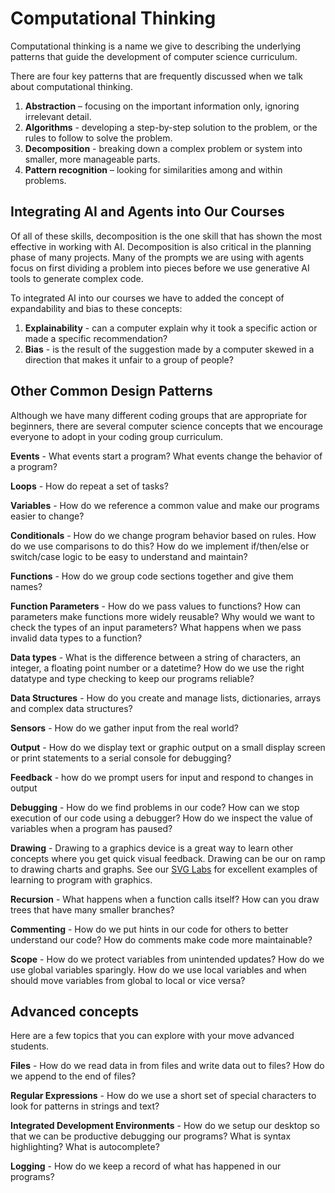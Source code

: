 # Computational Thinking

Computational thinking is a name we give to describing the underlying patterns that guide the development of computer science curriculum.

There are four key patterns that are frequently discussed when we talk about computational thinking.

1. **Abstraction** – focusing on the important information only, ignoring irrelevant detail.
2. **Algorithms** - developing a step-by-step solution to the problem, or the rules to follow to solve the problem.
3. **Decomposition** - breaking down a complex problem or system into smaller, more manageable parts.
4. **Pattern recognition** – looking for similarities among and within problems.

## Integrating AI and Agents into Our Courses

Of all of these skills, decomposition is the one skill that has
shown the most effective in working with AI.  Decomposition is also
critical in the planning phase of many projects.  Many of the
prompts we are using with agents focus on first dividing a problem into pieces before we use generative AI tools to generate complex code.

To integrated AI into our courses we have to added the concept of expandability and bias to these concepts:

1. **Explainability** - can a computer explain why it took a specific action or made a specific recommendation?
2. **Bias** - is the result of the suggestion made by a computer skewed in a direction that makes it unfair to a group of people?


## Other Common Design Patterns

Although we have many different coding groups that are appropriate for beginners, there are several computer science concepts that we encourage everyone to adopt in your coding group curriculum.

**Events** - What events start a program?  What events change the behavior of a program?

**Loops** - How do repeat a set of tasks?

**Variables** - How do we reference a common value and make our programs easier to change?

**Conditionals** - How do we change program behavior based on rules.  How do we use comparisons to do this?  How do we implement if/then/else or switch/case logic to be easy to understand and maintain?

**Functions** - How do we group code sections together and give them names?

**Function Parameters** - How do we pass values to functions? How can parameters make functions more widely reusable? Why would we want to check the types of an input parameters?  What happens when we pass invalid data types to a function?

**Data types** - What is the difference between a string of characters, an integer, a floating point number or a datetime?  How do we use the right datatype and type checking to keep our programs reliable?

**Data Structures** - How do you create and manage lists, dictionaries, arrays and complex data structures?

**Sensors** - How do we gather input from the real world?

**Output** - How do we display text or graphic output on a small display screen or print statements to a serial console for debugging?

**Feedback** - how do we prompt users for input and respond to changes in output

**Debugging** - How do we find problems in our code?  How can we stop execution of our code using a debugger?  How do we inspect the value of variables when a program has paused?

**Drawing** - Drawing to a graphics device is a great way to learn other concepts where you get quick visual feedback.  Drawing can be our on ramp to drawing charts and graphs.  See our [SVG Labs](http://www.coderdojotc.org/web-ux/svg/01-intro/) for excellent examples of learning to program with graphics.

**Recursion** - What happens when a function calls itself?  How can you draw trees that have many smaller branches?

**Commenting** - How do we put hints in our code for others to better understand our code?  How do comments make code more maintainable?

**Scope** - How do we protect variables from unintended updates?  How do we use global variables sparingly.  How do we use local variables and when should move variables from global to local or vice versa?

## Advanced concepts
Here are a few topics that you can explore with your move advanced students.

**Files** - How do we read data in from files and write data out to files?  How do we append to the end of files?

**Regular Expressions** - How do we use a short set of special characters to look for patterns in strings and text?

**Integrated Development Environments** - How do we setup our desktop so that we can be productive debugging our programs?  What is syntax highlighting?  What is autocomplete?

**Logging** - How do we keep a record of what has happened in our programs?